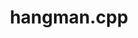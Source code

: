---
title: hangman.cpp
technologies: C++
description:
- My first C++ project! Text based Hangman game to get the hang of the basics of C++. It's still a work in progress, but it is playable if you would like to go try it out :)
github: https://github.com/mygreentae/hangman-cpp
date-started: 2024-07
date-ended: NULL
---